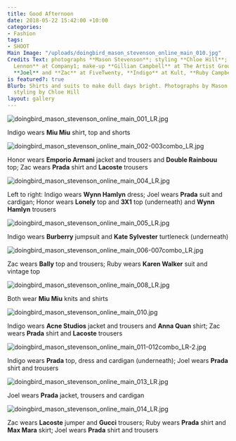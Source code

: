 ```yaml
---
title: Good Afternoon
date: 2018-05-22 15:42:00 +10:00
categories:
- Fashion
tags:
- SHOOT
Main Image: "/uploads/doingbird_mason_stevenson_online_main_010.jpg"
Credits Text: photographs **Mason Stevenson**; styling **Chloe Hill**; hair **Pete
  Lennon** at Company1; make-up **Gillian Campbell** at The Artist Group; models **Honor**,
  **Joel** and **Zac** at FiveTwenty, **Indigo** at Kult, **Ruby Campbell** at Priscillas
is featured?: true
Blurb: Shirts and suits to make dull days bright. Photographs by Mason Stevenson and
  styling by Chloe Hill
layout: gallery
---
```


![doingbird_mason_stevenson_online_main_001_LR.jpg](/uploads/doingbird_mason_stevenson_online_main_001_LR.jpg)

Indigo wears **Miu Miu** shirt, top and shorts

![doingbird_mason_stevenson_online_main_002-003combo_LR.jpg](/uploads/doingbird_mason_stevenson_online_main_002-003combo_LR.jpg)

Honor wears **Emporio Armani** jacket and trousers and **Double Rainbouu** top; Zac wears **Prada** shirt and **Lacoste** trousers

![doingbird_mason_stevenson_online_main_004_LR.jpg](/uploads/doingbird_mason_stevenson_online_main_004_LR.jpg)

Left to right: Indigo wears **Wynn Hamlyn** dress; Joel wears **Prada** suit and cardigan; Honor wears **Lonely** top and **3X1** top (underneath) and **Wynn Hamlyn** trousers

![doingbird_mason_stevenson_online_main_005_LR.jpg](/uploads/doingbird_mason_stevenson_online_main_005_LR.jpg)

Indigo wears **Burberry** jumpsuit and **Kate Sylvester** turtleneck (underneath)

![doingbird_mason_stevenson_online_main_006-007combo_LR.jpg](/uploads/doingbird_mason_stevenson_online_main_006-007combo_LR.jpg)

Zac wears **Bally** top and trousers; Ruby wears **Karen Walker** suit and vintage top

![doingbird_mason_stevenson_online_main_008_LR.jpg](/uploads/doingbird_mason_stevenson_online_main_008_LR.jpg)

Both wear **Miu Miu** knits and shirts

![doingbird_mason_stevenson_online_main_010.jpg](/uploads/doingbird_mason_stevenson_online_main_010.jpg)

Indigo wears **Acne Studios** jacket and trousers and **Anna Quan** shirt; Zac wears **Prada** shirt and **Lacoste** trousers

![doingbird_mason_stevenson_online_main_011-012combo_LR-2.jpg](/uploads/doingbird_mason_stevenson_online_main_011-012combo_LR-2.jpg)

Indigo wears **Prada** top, dress and cardigan (underneath); Joel wears **Prada** shirt and trousers

![doingbird_mason_stevenson_online_main_013_LR.jpg](/uploads/doingbird_mason_stevenson_online_main_013_LR.jpg)

Joel wears **Prada** jacket, trousers and cardigan

![doingbird_mason_stevenson_online_main_014_LR.jpg](/uploads/doingbird_mason_stevenson_online_main_014_LR.jpg)

Zac wears **Lacoste** jumper and **Gucci** trousers; Ruby wears **Prada** shirt and **Max Mara** skirt; Joel wears **Prada** shirt and trousers